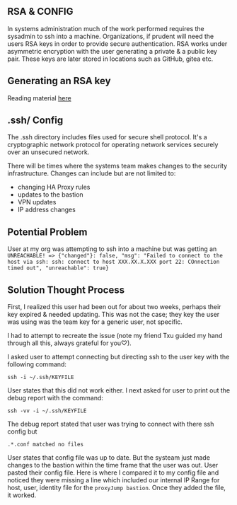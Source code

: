## RSA & CONFIG

In systems administration much of the work performed requires the sysadmin to ssh into a machine. Organizations, if prudent will need the users RSA keys in order to provide secure authentication. RSA works under asymmetric encryption with the user generating a private & a public key pair. These keys are later stored in locations such as GitHub, gitea etc. 

## Generating an RSA key 

Reading material [here](https://piechowski.io/post/how-to-use-openssl-genpkey-rsa/)

## .ssh/ Config

The .ssh directory includes files used for secure shell protocol. It's a cryptographic network protocol for operating network services securely over an unsecured network.

There will be times where the systems team makes changes to the security infrastructure. Changes can include but are not limited to:

* changing HA Proxy rules 
* updates to the bastion
* VPN updates 
* IP address changes 

## Potential Problem

User at my org was attempting to ssh into a machine but was getting an
`UNREACHABLE! => {"changed"}: false, "msg": "Failed to connect to the host via ssh: ssh: connect to host XXX.XX.X.XXX port 22: COnnection timed out", "unreachable": true}` 

## Solution Thought Process
First, I realized this user had been out for about two weeks, perhaps their key expired & needed updating. This was not the case; they key the user was using was the team key for a generic user, not specific. 

I had to attempt to recreate the issue (note my friend Txu guided my hand through all this, always grateful for you♡).

I asked user to attempt connecting but directing ssh to the user key with the following command:

`ssh -i ~/.ssh/KEYFILE` 

User states that this did not work either. I next asked for user to print out the debug report with the command:

`ssh -vv -i ~/.ssh/KEYFILE`

The debug report stated that user was trying to connect with there ssh config but 

`.*.conf matched no files` 

User states that config file was up to date. But the systeam just made changes to the bastion within the time frame that the user was out. User pasted their config file. Here is where I compared it to my config file and noticed they were missing a line which included our internal IP Range for host, user, identity file for the `proxyJump bastion`. Once they added the file, it worked.



